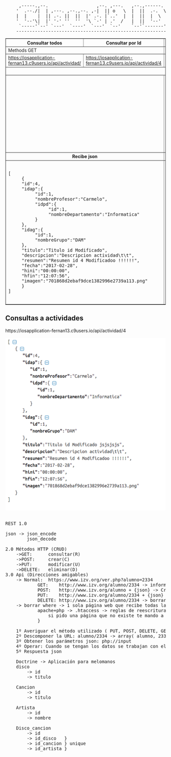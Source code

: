 <pre>
     ,-----.,--.                  ,--. ,---.   ,--.,------.  ,------.
    '  .--./|  | ,---. ,--.,--. ,-|  || o   \  |  ||  .-.  \ |  .---'
    |  |    |  || .-. ||  ||  |' .-. |`..'  |  |  ||  |  \  :|  `--, 
    '  '--'\|  |' '-' ''  ''  '\ `-' | .'  /   |  ||  '--'  /|  `---.
     `-----'`--' `---'  `----'  `---'  `--'    `--'`-------' `------'
    ----------------------------------------------------------------- 
</pre>

<table border="1">
    <tbody><tr>
        <th>Consultar todos</th>
        <th>Consultar por Id</th>
        <th>Insertar</th>
        <th>Actualizar</th>
        <th>Borrar por id</th>
        <th>Borrar conjunto</th>
    </tr>
    <tr>
        <td colspan="2">Methods GET</td>
        <td>Methods POST</td>
        <td>Methods PUT</td>
        <td colspan="2">Methods DELETE</td>
    </tr>
    <tr>
        <td><a href="https://iosapplication-fernan13.c9users.io/api/actividad/">https://iosapplication-fernan13.c9users.io/api/actividad/</a></td>
        <td><a href="https://iosapplication-fernan13.c9users.io/api/actividad/4">https://iosapplication-fernan13.c9users.io/api/actividad/4</a></td>
        <td><a href="https://iosapplication-fernan13.c9users.io/api/actividad/">https://iosapplication-fernan13.c9users.io/api/actividad/</a></td>
        <td><a href="https://iosapplication-fernan13.c9users.io/api/actividad/3">https://iosapplication-fernan13.c9users.io/api/actividad/3</a></td>
        <td><a href="https://iosapplication-fernan13.c9users.io/api/actividad/3">https://iosapplication-fernan13.c9users.io/api/actividad/3</a></td>
        <td><a href="https://iosapplication-fernan13.c9users.io/api/actividad/">https://iosapplication-fernan13.c9users.io/api/actividad/</a></td>
    </tr>
    <tr>
        <th colspan="5">Enviar json</th>
        <th>Enviar conjunto de id por json</th>
    </tr>
    <tr>
        <td colspan="2"> </td>
        <td>
          <pre>               
               {
                    "idap":3,
                    "idag":2,
                    "descripcion":"Lorem ipsum dolor sit amet, lorem, at.",
                    "resumen":"Lorem ipsum dolor sit amet.",
                    "fecha":"2017-01-26 00:00:00",
                    "hini":"1970-01-01 00:03:01",
                    "hfin":"1970-01-01 00:04:02"
               }
          </pre>
        </td>
        <td>
          <pre>               
               {
                    "idap":3,
                    "idag":2,
                    "descripcion":"Lorem ipsum dolor sit amet, consectetur adipiscing elit.",
                    "resumen":"Lorem ipsum dolor sit amet.",
                    "fecha":"2017-01-26 00:00:00",
                    "hini":"1970-01-01 00:03:01",
                    "hfin":"1970-01-01 00:04:02"
               }
          </pre>
        </td>
        <td>
          <pre>               
               {
                    "id":3
               }
          </pre>
        </td>
        <td>
          <pre>          
[
     {
          "id":3
     },
     {
          "id":4
     },
     {
          "id":6
     }
]
          </pre>
        </td>
    </tr>
    <tr>
        <th colspan="2">Recibe json</th>
        <th colspan="4">Recibe confirmación</th>
    </tr>
    <tr>
        <td colspan="2">
          <pre>        
[
     {
     "id":4,
     "idap":{
          "id":1,
          "nombreProfesor":"Carmelo",
          "idpd":{
               "id":1,
               "nombreDepartamento":"Informatica"
          }
     },
     "idag":{
          "id":1,
          "nombreGrupo":"DAM"
     },
     "titulo":"Titulo id Modificado",
     "descripcion":"Descripcion actividad\t\t",
     "resumen":"Resumen id 4 Modificadoo !!!!!!",
     "fecha":"2017-02-28",
     "hini":"00:00:00",
     "hfin":"12:07:56",
     "imagen":"701868d2ebaf9dce1382996e2739a113.png"
     }
]
          </pre>
        </td>
        <td>
          <p>Codigos de respuesta HTTP: 200 ok</p> 
          <pre>        
{
  "response": "ok"
}
          </pre>
<p>Para elementos no encontrados</p>
<p>Codigos de respuesta HTTP: 404 Not found</p>
          <pre>
{
  "response": "error"    
}
          </pre>
        </td>
        <td>      
          <p>Codigos de respuesta HTTP: 201 Created</p> 
          <pre>
{
     "response": "ok"
}
          </pre>
          <p>No se ha podido actualizar</p>
          <p>Codigos de respuesta HTTP: 304 Not Modified</p>
          <pre>
          {
               "response": "error"    
          }
          </pre>
        </td>
        <td colspan="2">        
          <p>Codigos de respuesta HTTP: 200 Bad Request</p>
          <pre>
{
     "response": "ok"
}
          </pre>
          <p>Codigos de respuesta HTTP: 400 Bad Request</p>
          <pre>
          {
               "response": "error"    
          }
          </pre>
        </td>
    </tr>
</tbody>
</table>






## Consultas a actividades
<p>https://iosapplication-fernan13.c9users.io/api/actividad/4</p>
<img src="/assets/Actividades.png" alt="">

<pre>

REST 1.0

json -> json_encode
        json_decode

2.0 Métodos HTTP (CRUD)
    ->GET:      consultar(R)
    ->POST:	    crear(C)
    ->PUT:	    modificar(U)
    ->DELETE:   eliminar(D) 
3.0 Api (Direcciones amigables)
    -> Normal:  https://www.izv.org/ver.php?alumno=2334
            GET:    http://www.izv.org/alumno/2334 -> informacion del alumno 2334
            POST:	http://www.izv.org/alumno + {json} -> Crear alumno
            PUT:	http://www.izv.org/alumno/2334 + {json} -> Modificar alumno
            DELETE: http://www.izv.org/alumno/2334 -> borrar http://www.izv.org/alumno + {json}
    -> borrar where -> 1 sola página web que recibe todas las peticiones
            apache+php -> .htaccess -> reglas de reescritura {
                si pido una página que no existe te mando a una página concreta
            }

    1º Averiguar el método utilizado ( PUT, POST, DELETE, GET ) $_SERVER['REQUEST_METHOD']
    2º Descomponer la URL: alumno/2334 -> array( alumno, 2334 )
    3º Obtener los parámetros json: php://input
    4º Operar: Cuando se tengan los datos se trabajan con ellos
    5º Respuesta json
    
    Doctrine -> Aplicación para melomanos
    disco 
        -> id 
        -> titulo
          
    Cancion 
        -> id
        -> titulo
    
    Artista
        -> id 
        -> nombre
    
    Disco_cancion
        -> id
        -> id_disco   }
        -> id_cancion } unique 
        -> id_artista }
        
 
</pre>
